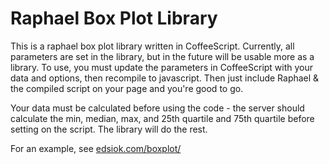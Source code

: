 # Raphael Box Plot Library

This is a raphael box plot library written in CoffeeScript. Currently, all parameters are set in the library, but in the future will be usable more as a library. To use, you must update the parameters in CoffeeScript with your data and options, then recompile to javascript. Then just include Raphael & the compiled script on your page and you're good to go.

Your data must be calculated before using the code - the server should calculate the min, median, max, and 25th quartile and 75th quartile before setting on the script. The library will do the rest.

For an example, see [edsiok.com/boxplot/](http://www.edsiok.com/boxplot/)
